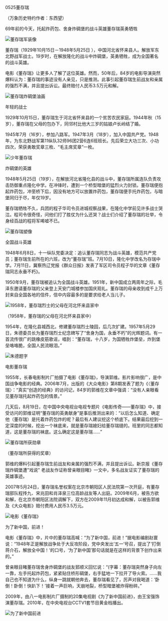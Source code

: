 0525董存瑞

（万象历史特约作者：东西望）

69年前的今天，托起炸药包、舍身炸碉堡的战斗英雄董存瑞英勇牺牲

![董存瑞军装像](董存瑞军装像.jpg)

董存瑞（1929年10月15日－1948年5月25日 ），中国河北省怀来县人。解放军东北野战军战士。19岁时，在解放隆化的战斗中炸碉堡，英勇牺牲，成为全国著名的战斗英雄。

电影《董存瑞》让更多人了解了这位英雄。然而，50年后，84岁的电影导演突然爆料认为：董存瑞的事迹没有人亲见，只是推测。此事引起董存瑞生前战友和亲属的强烈不满，并且提出诉讼。最终赔付人民币3.5万元和解。

![董存瑞炸碉堡油画](董存瑞炸碉堡油画.jpg)

年轻的战士

1929年10月15日，董存瑞生于河北省怀来县的一个贫苦农民家庭。1944年秋（15岁），董存瑞在父母的包办下，同邻村比他大三岁的姑娘卢长岭结了婚。

1945年7月（16岁），参加八路军。1947年3月（18岁），加入中国共产党。1948年，为东北野战军第11纵队32师96团2营6连6班班长。先后荣立大功三次、小功四次，荣获勇敢奖章三枚、“毛主席奖章”一枚。

![少年董存瑞](少年董存瑞.jpg)

炸碉堡的英雄

1948年5月25日（19岁），在解放河北省隆化县的战斗中，董存瑞所属连队负责攻击防御重点隆化中学。在冲锋时，遭到一个桥型暗堡的猛烈火力封锁。董存瑞便抱起炸药包，冲至桥下后，因没有地方可以放置炸药包，董存瑞便手托炸药包，与暗堡同归于尽，年仅19岁。

董存瑞牺牲不久，兵团的程子华司令员进城视察战果，在隆化中学前见许多战士哭泣。程司令很奇怪，问他们打了胜仗为什么还哭？战士们介绍了董存瑞的壮举，令身经百战的程将军唏嘘不已。

![董存瑞塑像](董存瑞塑像.jpg)

全国战斗英雄

1948年6月8日，十一纵队党委决定：追认董存瑞同志为战斗英雄，模范共产党员；董存瑞生前所在的六班，改为“董存瑞”班。7月10日，隆化中学改名为存瑞中学。7月11日，冀察热辽党报《群众日报》发表了军区司令员程子华的文章《董存瑞同志永垂不朽》。

1950年9月，董存瑞被追认为全国战斗英雄。1951年，新中国成立两周年之际，毛泽东邀请董存瑞的父亲登上天安门城楼参加国庆观礼。董存瑞的母亲收到成千上万封来自全国各地的信件，信中内容最多的是要求给老人当儿子。

![1958年，董存瑞烈士的父母在河北怀来县家中](1958年，董存瑞烈士的父母在河北怀来县家中.jpg)

（1958年，董存瑞的父母在河北怀来县家中）

1954年，在隆化县城西北，修建董存瑞烈士陵园，后几次扩建。1957年5月29日，朱德委员长为董存瑞烈士纪念碑写了“舍身为国，永垂不朽”的光辉题词。有一首流传很广的跳橡皮筋歌谣，唱到：“董存瑞，十八岁，为国牺牲炸堡垒，炸到堡垒咯咯脆，全国人民流眼泪。”

![朱德题字](朱德题字.jpg)

电影董存瑞

1955年，长春电影制片厂拍摄了电影《董存瑞》，导演郭维。影片影响很广，是中国战争电影的经典。2006年7月，出版的《大众电影》第8期发表了题为《〈董存瑞〉：“真实”创造的经典》的访问记，84岁的郭维在文章中强调：“没有人亲眼看见董存瑞托起炸药包的情景。”

几天后，8月19日，在中国中央电视台电视专题片《电影传奇——董存瑞》中，接受访问的郭维证明“董存瑞的英勇献身”是事后推测出来的：“以后怎么知道、确定他（董存瑞）是托着炸药包炸的呢？最后有人建议挖这个桥底下。结果最后挖到一定深度的时候，挖出一个袜底来，就是董存瑞媳妇给董存瑞缝的。班里的同志都知道，这是董存瑞的袜底。这么确定这是董存瑞……”

![董存瑞所获勋章](http://img1.qq.com/view/pics/870/870227.jpg)

（董存瑞所获得的奖章）

郭维的爆料引起董存瑞生前战友和亲属的强烈不满，并且提出诉讼。新京报《董存瑞炸碉堡遭"戏说" 老战友作证称曾亲眼目睹》一文中，多名战友证实了董存瑞的英雄事迹。

2007年5月24日，董存瑞名誉权案在北京市朝阳区人民法院第一次开庭，有董存瑞部队程抟九、宋兆田和肖泽泉三位高龄战友等人出庭。2009年6月，被告方欲和解，在北京市朝阳区法院调解下，双方在2009年11月初达成和解，以被告郭维及《大众电影》赔付费用人民币3.5万元。

![电影《董存瑞》](电影《董存瑞》.jpg)

为了新中国，前进！

电影《董存瑞》中，片中的董存瑞高喊：“为了新中国，前进！”据电影编剧赵寰说：“1948年正是解放战争处于大反攻阶段，党中央发出‘五一’号召，提出了‘打倒蒋介石，解放全中国！’的口号，‘为了新中国’那句话就是在这样的背景下创作出来的。”

曾亲眼目睹董存瑞舍身炸碉堡的战友郅顺义回忆说：“(字幕：董存瑞突然身子向左一靠，左手托起炸药包，紧紧贴住桥形碉堡，右手猛地一下拉开了导火索。……我自己也不知道为什么，纵身一跳就朝他奔去，董存瑞看见了，厉声对我喝道：‘卧倒！卧倒！快趴下！’接着一声巨响，天崩地裂，桥型暗堡被炸得粉碎。”

2009年，由八一电影制片厂摄制的20集电视剧《为了新中国前进》，由王宝强饰演董存瑞。2010年，在中央电视台CCTV1套节目黄金档播出。

![为了新中国前进](为了新中国前进.jpg)

